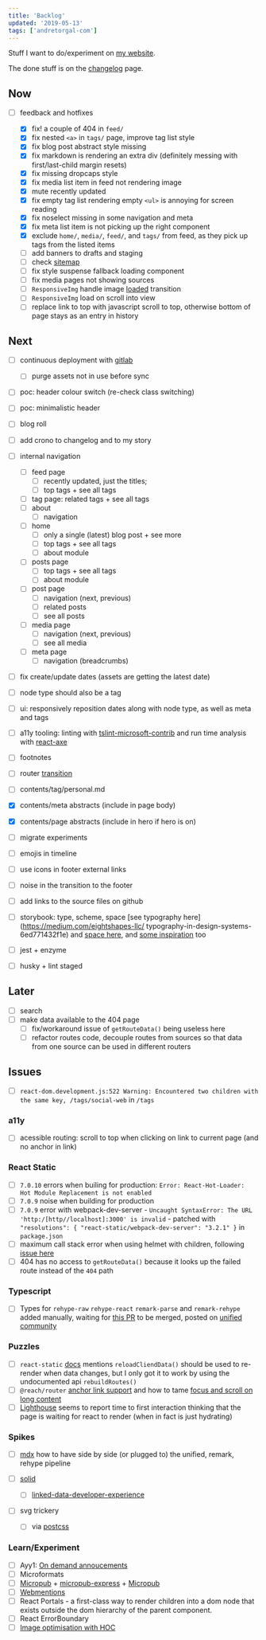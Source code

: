 ```yaml
---
title: 'Backlog'
updated: '2019-05-13'
tags: ['andretorgal-com']
---
```


Stuff I want to do/experiment on [my website](/meta).

The done stuff is on the [changelog](/meta/project/changelog) page.

<!-- abstract -->

<!-- spellcheck-off -->

## Now

- [ ] feedback and hotfixes

  - [x] fix! a couple of 404 in `feed/`
  - [x] fix nested `<a>` in `tags/` page, improve tag list style
  - [x] fix blog post abstract style missing
  - [x] fix markdown is rendering an extra div (definitely messing with first/last-child margin resets)
  - [x] fix missing dropcaps style
  - [x] fix media list item in feed not rendering image
  - [x] mute recently updated
  - [x] fix empty tag list rendering empty `<ul>` is annoying for screen reading
  - [x] fix noselect missing in some navigation and meta
  - [x] fix meta list item is not picking up the right component
  - [x] exclude `home/`, `media/`, `feed/`, and `tags/` from feed, as they pick up tags from the listed items
  - [ ] add banners to drafts and staging
  - [ ] check [sitemap](https://support.google.com/webmasters/answer/156184)
  - [ ] fix style suspense fallback loading component
  - [ ] fix media pages not showing sources
  - [ ] `ResponsiveImg` handle image [loaded](https://www.javascriptstuff.com/detect-image-load/) transition
  - [ ] `ResponsiveImg` load on scroll into view
  - [ ] replace link to top with javascript scroll to top, otherwise bottom of page stays as an entry in history

## Next

- [ ] continuous deployment with [gitlab](https://hackernoon.com/using-gitlab-ci-cd-to-auto-deploy-your-vue-js-application-to-aws-s3-9affe1eb3457)

  - [ ] purge assets not in use before sync

- [ ] poc: header colour switch (re-check class switching)
- [ ] poc: minimalistic header

- [ ] blog roll
- [ ] add crono to changelog and to my story

- [ ] internal navigation

  - [ ] feed page
    - [ ] recently updated, just the titles;
    - [ ] top tags + see all tags
  - [ ] tag page: related tags + see all tags
  - [ ] about
    - [ ] navigation
  - [ ] home
    - [ ] only a single (latest) blog post + see more
    - [ ] top tags + see all tags
    - [ ] about module
  - [ ] posts page
    - [ ] top tags + see all tags
    - [ ] about module
  - [ ] post page
    - [ ] navigation (next, previous)
    - [ ] related posts
    - [ ] see all posts
  - [ ] media page
    - [ ] navigation (next, previous)
    - [ ] see all media
  - [ ] meta page
    - [ ] navigation (breadcrumbs)

- [ ] fix create/update dates (assets are getting the latest date)
- [ ] node type should also be a tag
- [ ] ui: responsively reposition dates along with node type, as well as meta and tags

- [ ] a11y tooling: linting with [tslint-microsoft-contrib](https://github.com/Microsoft/tslint-microsoft-contrib) and run time analysis with [react-axe](https://github.com/dequelabs/react-axe)

- [ ] footnotes

- [ ] router [transition](https://reach.tech/router/example/animation)

- [ ] contents/tag/personal.md
- [x] contents/meta abstracts (include in page body)
- [x] contents/page abstracts (include in hero if hero is on)
- [ ] migrate experiments

- [ ] emojis in timeline
- [ ] use icons in footer external links
- [ ] noise in the transition to the footer

- [ ] add links to the source files on github

- [ ] storybook: type, scheme, space [see typography here](https://medium.com/eightshapes-llc/
      typography-in-design-systems-6ed771432f1e) and [space here](https://medium.com/eightshapes-llc/space-in-design-systems-188bcbae0d62), and [some inspiration](https://zeit.co/design) too
- [ ] jest + enzyme
- [ ] husky + lint staged

## Later

- [ ] search
- [ ] make data available to the 404 page
  - [ ] fix/workaround issue of `getRouteData()` being useless here
  - [ ] refactor routes code, decouple routes from sources so that data from one source can be used in different routers

## Issues

- [ ] `react-dom.development.js:522 Warning: Encountered two children with the same key, /tags/social-web` in `/tags`

### a11y

- [ ] acessible routing: scroll to top when clicking on link to current page (and no anchor in link)

### React Static

- [ ] `7.0.10` errors when builing for production: `Error: React-Hot-Loader: Hot Module Replacement is not enabled`
- [ ] `7.0.9` noise when building for production
- [ ] `7.0.9` error with webpack-dev-server - `Uncaught SyntaxError: The URL 'http:/[http//localhost]:3000' is invalid` - patched with `"resolutions": { "react-static/webpack-dev-server": "3.2.1" }` in `package.json`
- [ ] maximum call stack error when using helmet with children, following [issue here](https://github.com/nozzle/react-static/issues/1119)
- [ ] 404 has no access to `getRouteData()` because it looks up the failed route instead of the `404` path

### Typescript

- [ ] Types for `rehype-raw` `rehype-react` `remark-parse` and `remark-rehype` added manually, waiting for [this PR](https://github.com/remarkjs/remark/pull/383) to be merged, posted on [unified community](https://spectrum.chat/unified/type-definitions/missing-typings-across-plugin-community~49ee93c0-23bf-49f3-9706-2468b0760564)

### Puzzles

- [ ] `react-static` [docs](https://github.com/nozzle/react-static/blob/master/meta/api.md#reloadClientData) mentions `reloadCliendData()` should be used to re-render when data changes, but I only got it to work by using the undocumented api `rebuildRoutes()`
- [ ] `@reach/router` [anchor link support](https://github.com/reach/router/issues/235) and how to tame [focus and scroll on long content](https://github.com/reach/router/issues/62)
- [ ] [Lighthouse](https://developers.google.com/web/tools/lighthouse/) seems to report time to first interaction thinking that the page is waiting for react to render (when in fact is just hydrating)

### Spikes

- [ ] [mdx](https://mdxjs.com/advanced/typescript) how to have side by side (or plugged to) the unified, remark, rehype pipeline

- [ ] [solid](https://solid.inrupt.com/)

  - [ ] [linked-data-developer-experience](https://ruben.verborgh.org/blog/2018/12/28/designing-a-linked-data-developer-experience/)

- [ ] svg trickery
  - [ ] via [postcss](https://github.com/jonathantneal/postcss-write-svg)

### Learn/Experiment

- [ ] Ayy1: [On demand annoucements](https://github.com/Heydon/on-demand-live-region)
- [ ] Microformats
- [ ] [Micropub](https://indieweb.org/Micropub) + [micropub-express](https://github.com/voxpelli/node-micropub-express) + [Micropub](https://micropub.rocks/)
- [ ] [Webmentions](https://webmention.io/)
- [ ] React Portals - a first-class way to render children into a dom node
      that exists outside the dom hierarchy of the parent component.
- [ ] React ErrorBoundary
- [ ] [Image optimisation with HOC](https://medium.com/grailed-engineering/image-optimization-using-higher-order-components-f401e6b4e1b1)
